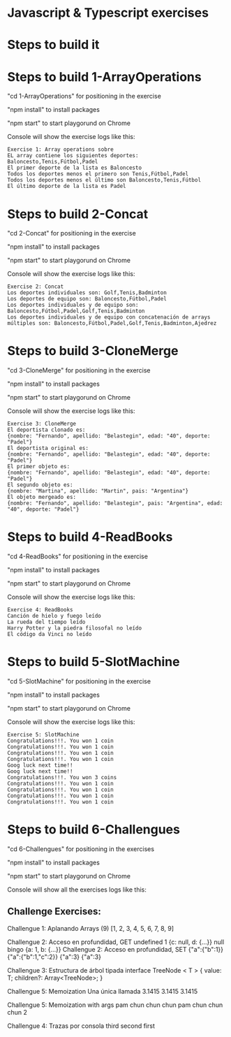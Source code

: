 # Javascript & Typescript exercises

# Steps to build it

# Steps to build 1-ArrayOperations

"cd 1-ArrayOperations" for positioning in the exercise

"npm install" to install packages

"npm start" to start playgorund on Chrome

Console will show the exercise logs like this:

    Exercise 1: Array operations sobre
    EL array contiene los siguientes deportes: Baloncesto,Tenis,Fútbol,Padel
    El primer deporte de la lista es Baloncesto
    Todos los deportes menos el primero son Tenis,Fútbol,Padel
    Todos los deportes menos el último son Baloncesto,Tenis,Fútbol
    El último deporte de la lista es Padel

# Steps to build 2-Concat

"cd 2-Concat" for positioning in the exercise

"npm install" to install packages

"npm start" to start playgorund on Chrome

Console will show the exercise logs like this:

    Exercise 2: Concat
    Los deportes individuales son: Golf,Tenis,Badminton
    Los deportes de equipo son: Baloncesto,Fútbol,Padel
    Los deportes individuales y de equipo son: Baloncesto,Fútbol,Padel,Golf,Tenis,Badminton
    Los deportes individuales y de equipo con concatenación de arrays múltiples son: Baloncesto,Fútbol,Padel,Golf,Tenis,Badminton,Ajedrez

# Steps to build 3-CloneMerge

"cd 3-CloneMerge" for positioning in the exercise

"npm install" to install packages

"npm start" to start playgorund on Chrome

Console will show the exercise logs like this:

    Exercise 3: CloneMerge
    El deportista clonado es: 
    {nombre: "Fernando", apellido: "Belastegin", edad: "40", deporte: "Padel"}
    El deportista original es: 
    {nombre: "Fernando", apellido: "Belastegin", edad: "40", deporte: "Padel"}
    El primer objeto es: 
    {nombre: "Fernando", apellido: "Belastegin", edad: "40", deporte: "Padel"}
    El segundo objeto es: 
    {nombre: "Martina", apellido: "Martin", pais: "Argentina"}
    El objeto mergeado es: 
    {nombre: "Fernando", apellido: "Belastegin", pais: "Argentina", edad: "40", deporte: "Padel"}

# Steps to build 4-ReadBooks

"cd 4-ReadBooks" for positioning in the exercise

"npm install" to install packages

"npm start" to start playgorund on Chrome

Console will show the exercise logs like this:

    Exercise 4: ReadBooks
    Canción de hielo y fuego leído
    La rueda del tiempo leído
    Harry Potter y la piedra filosofal no leído
    El código da Vinci no leído

# Steps to build 5-SlotMachine

"cd 5-SlotMachine" for positioning in the exercise

"npm install" to install packages

"npm start" to start playgorund on Chrome

Console will show the exercise logs like this:

    Exercise 5: SlotMachine
    Congratulations!!!. You won 1 coin
    Congratulations!!!. You won 1 coin
    Congratulations!!!. You won 1 coin
    Congratulations!!!. You won 1 coin
    Goog luck next time!!
    Goog luck next time!!
    Congratulations!!!. You won 3 coins
    Congratulations!!!. You won 1 coin
    Congratulations!!!. You won 1 coin
    Congratulations!!!. You won 1 coin
    Congratulations!!!. You won 1 coin

# Steps to build 6-Challengues

"cd 6-Challengues" for positioning in the exercises

"npm install" to install packages

"npm start" to start playgorund on Chrome

Console will show all the exercises logs like this:

Challenge Exercises:
--------------------
Challengue 1: Aplanando Arrays
 (9) [1, 2, 3, 4, 5, 6, 7, 8, 9]

Challengue 2: Acceso en profundidad, GET
 undefined
 1
 {c: null, d: {…}}
 null
 bingo
 {a: 1, b: {…}}
 Challengue 2: Acceso en profundidad, SET
 {"a":{"b":1}}
 {"a":{"b":1,"c":2}}
 {"a":3}
 {"a":3}

Challengue 3: Estructura de árbol tipada
interface TreeNode < T > {
        value: T;
        children?: Array<TreeNode<T>>;
    }

Challengue 5: Memoization
Una única llamada
 3.1415
 3.1415
 3.1415

Challengue 5: Memoization with args
 pam
 chun chun chun
 pam
 chun chun chun
 2

Challengue 4: Trazas por consola
third
second
first